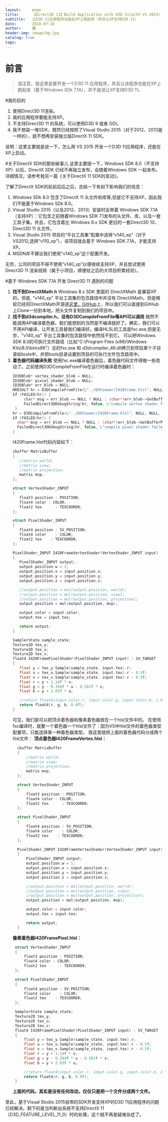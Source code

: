 ```yaml
---
layout:     page
title:      【Direct3D 11】Build Application with D3D 11(with VS 2015) to support XP
subtitle:   让D3D 11应用程序也能在XP上跑起来（并非让XP支持D3D 11）
date:       2018-07-16
author:     翼
header-img: image/bg.jpg
catalog: true
tags:
---
```


# 前言
>  请注意，我这里是要开发一个D3D 11 应用程序，并且让该程序也能在XP上跑起来（基于Windows SDk 7.1A），并不是说让XP支持D3D 11。

#我的目的
1. 使用Direct3D 11渲染。
1. 我的应用程序要能支持XP。
1. 不支持Direct3D 11 的系统，可以使用D3D 9 或者 GDI。
1. 我不想装一堆SDK，既然已经按照了Visual Studio 2015（对于2012、2013是一样的），就不想再安装独立版DirectX 11 SDK。

说明：这里主要就是说一下，怎么用 VS 2015 开发一个D3D 11应用程序，还能在XP上启动。

#关于DirectX SDK的那些破事儿
这里主要提一下，Windows SDK 8.0（不支持XP）以后，DirectX SDK 已经不再独立发布，会随着Windows SDK 一起发布。详细情况，请参考我另一篇《关于DirectX 11 SDK的变动》。

了解了DirectX SDK的前前后后之后，总结一下有如下影响我们的信息：
1. Windows SDk 8.0 包含了DirectX 11 头文件和库等,但是它不支持XP，因此我们不能基于Windows SDk 8.0。
1. Visual Studio 2015（以及2012、2013）安装时会带着 Windows SDK 7.1A （支持XP）：它包含之前随着Windows SDK 7.1发布的头文件、库、以及一套工具子集。并且，它包含着比 Windows 8.x SDK 更旧的一套Direct3D 10、Direct3D 11 头文件。
1. Visual Studio 2015 项目的“平台工具集”配置中选择“v140_xp”（对于VS2012,选择“v110_xp”），该项目就会基于 Windows SDK 7.1A，才能支持 XP。
1. MSDN并不建议我们使用“v140_xp”这个配置开发。

无奈，公司的项目不得不使用“v140_xp”以便继续支持XP，并且尝试使用Direct3D 11 渲染视频（属于小项目，顺便给之后的大项目积累经验）。

#基于 Windows SDK 7.1A 开发 Direct3D 11 遇到的问题
1. **找不到DirectXMath.h**
Windows 8.x SDK 里面的 DirectXMath 是兼容XP的，但是, "v140_xp" 平台工具集的包含路径中并没有 DirectXMath。但是微软已经将DirectXMath开源道[这里，GitHub](https://github.com/Microsoft/DirectXMath)上，所以我们可以直接到GitHub上Clone一份到本地，把头文件复制到我们的项目中。
2. **找不到d3dcompiler.h，没有D3DCompileFromFile等API可以调用**
既然不能调用API编译着色器，我们能想到的当然是不编译就好了。确实，我们可以不用API编译，让开发工具替我们编译好。编译HLSL的工具是fxc.exe,但是无奈，"v140_xp" 平台工具集的包含路径中依然找不到它。
可以把Windows SDK 8.0的可执行文件路径（比如"C:\Program Files (x86)\Windows Kits\8.0\bin\x86"）总的fxc.exe 和 d3dcompiler_46.dll拷贝到项目某个子目录如tools中，并把tools目录设置到项目的可执行文件包含路径中。
3. **着色器代码编译失败**
使用fxc.exe编译着色器后，着色器代码文件得做一些改动了。之前使用D3DCompileFromFile在运行时编译着色器时：
   ```cpp
   ID3DBlob* vertex_shader_blob = NULL;
   ID3DBlob* pixcel_shader_blob = NULL;
   ID3DBlob* err_blob = NULL;
   HRESULT hr = D3DCompileFromFile(L"../DXViewer/I420Frame.hlsl", NULL, NULL, "I420FrameVertexShader", "vs_5_0", D3DCOMPILE_DEBUG, 0, &vertex_shader_blob, &err_blob);
   if (FAILED(hr)) {
        char* msg = err_blob == NULL ? NULL : (char*)err_blob->GetBufferPointer();
        FailedDirect3DDebugString(hr, false, L"compile vertex shader failed.");
    }
   hr = D3DCompileFromFile(L"../DXViewer/I420Frame.hlsl", NULL, NULL, "I420FramePixelShader", "ps_5_0", D3DCOMPILE_DEBUG, 0, &pixcel_shader_blob, &err_blob);
   if (FAILED(hr)) {
     char* msg = err_blob == NULL ? NULL : (char*)err_blob->GetBufferPointer();
     FailedDirect3DDebugString(hr, false, L"compile pixel shader failed.");
   }
   ```
   I420Frame.hlsl代码内容如下：
   ```cpp
   cbuffer MatrixBuffer
   {
      //matrix world;
      //matrix view;
      //matrix projection;
      matrix mvp;
   };

   struct VertexShader_INPUT
   {
      float3 position : POSITION;
      float4 color : COLOR;
      float2 tex      : TEXCOORD0;
   };

   struct PixelShader_INPUT
   {
      float4 position : SV_POSITION;
      float4 color    : COLOR;
      float2 tex    : TEXCOORD0;
   };

   PixelShader_INPUT I420FrameVertexShader(VertexShader_INPUT input)
   {
      PixelShader_INPUT output;
      output.position.w = 1;
      output.position.x = input.position.x;
      output.position.y = input.position.y;
      output.position.z = input.position.z;

      //output.position = mul(output.position, world);
      //output.position = mul(output.position, view);
      //output.position = mul(output.position, projection);
      output.position = mul(output.position, mvp);

      output.color = input.color;
      output.tex = input.tex;

      return output;
   }

   SamplerState sample_state;
   Texture2D tex_y;
   Texture2D tex_u;
   Texture2D tex_v;
   float4 I420FramePixelShader(PixelShader_INPUT input) : SV_TARGET
   {
      float y = tex_y.Sample(sample_state, input.tex).r;
      float u = tex_u.Sample(sample_state, input.tex).r - 0.5f;
      float v = tex_v.Sample(sample_state, input.tex).r - 0.5f;
      float r = y + 1.14f * v;
      float g = y - 0.394f * u - 0.581f * v;
      float b = y + 2.03f * u;

      //return float4(input.color.r, input.color.g, input.color.b, 1.0f);
      return float4(r, g, b, 0.0f);
   }
   ```
   可见，我们是可以把顶点着色器和像素着色器放在一个hlsl文件中的。
   在使用fxc编译时，就要一个着色器一个hlsl文件了：因为VS中hlsl文件的着色器类型配置项，只能选择某一种着色器类型。
   我这里就把上面的着色器代码分成两个hlsl文件：
   **顶点着色器I420FrameVertex.hlsl：**
   ```cpp
     cbuffer MatrixBuffer
     {
         //matrix world;
         //matrix view;
         //matrix projection;
         matrix mvp;
     };

     struct VertexShader_INPUT
     {
         float3 position : POSITION;
         float4 color : COLOR;
         float2 tex      : TEXCOORD0;
     };

     struct PixelShader_INPUT
     {
         float4 position : SV_POSITION;
         float4 color    : COLOR;
         float2 tex    : TEXCOORD0;
     };

     PixelShader_INPUT I420FrameVertexShader(VertexShader_INPUT input)
     {
         PixelShader_INPUT output;
         output.position.w = 1;
         output.position.x = input.position.x;
         output.position.y = input.position.y;
         output.position.z = input.position.z;

         //output.position = mul(output.position, world);
         //output.position = mul(output.position, view);
         //output.position = mul(output.position, projection);
         output.position = mul(output.position, mvp);

         output.color = input.color;
         output.tex = input.tex;

         return output;
     }
   ```
   **像素着色器I420FramePixel.hlsl：**
   ```cpp
    struct VertexShader_INPUT
    {
        float3 position : POSITION;
        float4 color : COLOR;
        float2 tex      : TEXCOORD0;
    };

    struct PixelShader_INPUT
    {
        float4 position : SV_POSITION;
        float4 color    : COLOR;
        float2 tex    : TEXCOORD0;
    };

    SamplerState sample_state;
    Texture2D tex_y;
    Texture2D tex_u;
    Texture2D tex_v;
    float4 I420FramePixelShader(PixelShader_INPUT input) : SV_TARGET
    {
        float y = tex_y.Sample(sample_state, input.tex).r;
        float u = tex_u.Sample(sample_state, input.tex).r - 0.5f;
        float v = tex_v.Sample(sample_state, input.tex).r - 0.5f;
        float r = y + 1.14f * v;
        float g = y - 0.394f * u - 0.581f * v;
        float b = y + 2.03f * u;

        //return float4(input.color.r, input.color.g, input.color.b, 1.0f);
        return float4(r, g, b, 0.0f);
    }
   ```
   **上面的代码，其实是没有任何改动，仅仅只是把一个文件分成两个文件。**

至此，基于Visual Studio 2015自带的SDK开发支持XP的D3D 11应用程序的问题已经解决。剩下的是当判断出系统不支持DirectX 11（D3D_FEATURE_LEVEL_11_0）时的处理，这个就不再是疑难杂症了。
